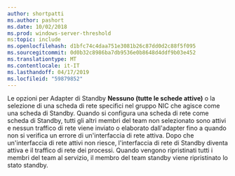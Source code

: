 ```yaml
---
author: shortpatti
ms.author: pashort
ms.date: 10/02/2018
ms.prod: windows-server-threshold
ms:topic: include
ms.openlocfilehash: d1bfc74c4daa751e3081b26c87dd0d2c88f5f095
ms.sourcegitcommit: 0d0b32c8986ba7db9536e0b8648d4ddf9b03e452
ms.translationtype: MT
ms.contentlocale: it-IT
ms.lasthandoff: 04/17/2019
ms.locfileid: "59879852"
---
```

Le opzioni per Adapter di Standby **Nessuno (tutte le schede attive)** o la selezione di una scheda di rete specifici nel gruppo NIC che agisce come una scheda di Standby. Quando si configura una scheda di rete come scheda di Standby, tutti gli altri membri del team non selezionato sono attivi e nessun traffico di rete viene inviato o elaborato dall'adapter fino a quando non si verifica un errore di un'interfaccia di rete attiva. Dopo che un'interfaccia di rete attivi non riesce, l'interfaccia di rete di Standby diventa attiva e il traffico di rete dei processi. Quando vengono ripristinati tutti i membri del team al servizio, il membro del team standby viene ripristinato lo stato standby.  